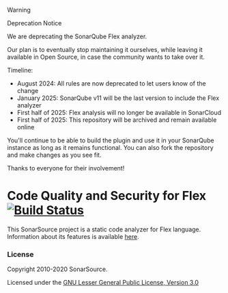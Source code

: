 > [!WARNING]
> Deprecation Notice
>
> We are deprecating the SonarQube Flex analyzer.
>
> Our plan is to eventually stop maintaining it ourselves, while leaving it available in Open Source, in case the community wants to take over it.
>
> Timeline:
> * August 2024: All rules are now deprecated to let users know of the change
> * January 2025: SonarQube v11 will be the last version to include the Flex analyzer
> * First half of 2025: Flex analysis will no longer be available in SonarCloud
> * First half of 2025: This repository will be archived and remain available online
>
> You'll continue to be able to build the plugin and use it in your SonarQube instance as long as it remains functional. You can also fork the repository and make changes as you see fit.
>
> Thanks to everyone for their involvement!

Code Quality and Security for Flex [![Build Status](https://travis-ci.org/SonarSource/sonar-flex.svg?branch=master)](https://travis-ci.org/SonarSource/sonar-flex)
==========

This SonarSource project is a static code analyzer for Flex language. Information about its features is available [here](https://www.sonarsource.com/why-us/products/languages/flex.html).

### License

Copyright 2010-2020 SonarSource.

Licensed under the [GNU Lesser General Public License, Version 3.0](http://www.gnu.org/licenses/lgpl.txt)
